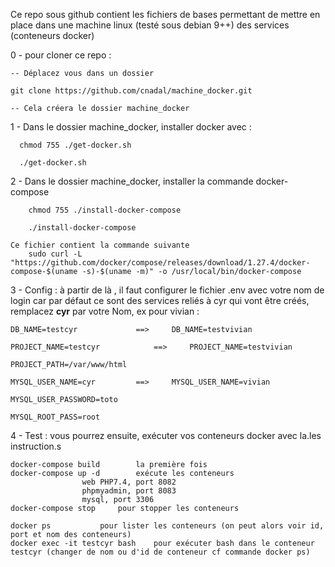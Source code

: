 
Ce repo sous github contient les fichiers de bases permettant de mettre en place dans une machine linux (testé sous debian 9++) des services (conteneurs docker)

0 - pour cloner ce repo :
	
	-- Déplacez vous dans un dossier
	
	git clone https://github.com/cnadal/machine_docker.git
	
	-- Cela créera le dossier machine_docker
	
1 - Dans le dossier machine_docker, installer docker avec :
   
      
      chmod 755 ./get-docker.sh
        
      ./get-docker.sh

2 - Dans le dossier machine_docker, installer la commande docker-compose
    
    
        chmod 755 ./install-docker-compose
    
        ./install-docker-compose
    
    Ce fichier contient la commande suivante
        sudo curl -L "https://github.com/docker/compose/releases/download/1.27.4/docker-compose-$(uname -s)-$(uname -m)" -o /usr/local/bin/docker-compose
        
3 - Config : à partir de là , il faut configurer le fichier .env avec votre nom de login car par défaut ce sont des services reliés à cyr qui vont être créés, remplacez <b>cyr</b> par votre Nom, ex pour vivian :

	DB_NAME=testcyr				==> 	DB_NAME=testvivian
	
	PROJECT_NAME=testcyr			==> 	PROJECT_NAME=testvivian
	
	PROJECT_PATH=/var/www/html
	
	MYSQL_USER_NAME=cyr			==> 	MYSQL_USER_NAME=vivian
	
	MYSQL_USER_PASSWORD=toto
	
	MYSQL_ROOT_PASS=root

4 - Test : vous pourrez ensuite, exécuter vos conteneurs docker avec la.les instruction.s
  
  	docker-compose build	 	la première fois
	docker-compose up -d		exécute les conteneurs
					web PHP7.4, port 8082
					phpmyadmin, port 8083
					mysql, port 3306
	docker-compose stop		pour stopper les conteneurs
	
	docker ps			pour lister les conteneurs (on peut alors voir id, port et nom des conteneurs)
	docker exec -it testcyr bash	pour exécuter bash dans le conteneur testcyr (changer de nom ou d'id de conteneur cf commande docker ps)
					
	
	
	

